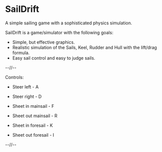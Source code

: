 # SailDrift
A simple sailing game with a sophisticated physics simulation.

SailDrift is a game/simulator with the following goals:
- Simple, but effective graphics.
- Realistic simulation of the Sails, Keel, Rudder and Hull with the lift/drag formula.
- Easy sail control and easy to judge sails.

--//--

Controls:

- Steer left - A
- Steer right - D

- Sheet in mainsail - F
- Sheet out mainsail - R

- Sheet in foresail - K
- Sheet out foresail - I

--//--

